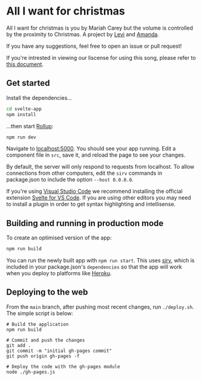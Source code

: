 # All I want for christmas

All I want for christmas is you by Mariah Carey but the volume is controlled by the proximity to Christmas. A project by [Levi](https://leviv.me) and [Amanda](https://amandayeh.com).

If you have any suggestions, feel free to open an issue or pull request!

If you're intrested in viewing our liscense for using this song, please refer to [this document](http://bitly.com/98K8eH).

## Get started

Install the dependencies...

```bash
cd svelte-app
npm install
```

...then start [Rollup](https://rollupjs.org):

```bash
npm run dev
```

Navigate to [localhost:5000](http://localhost:5000). You should see your app running. Edit a component file in `src`, save it, and reload the page to see your changes.

By default, the server will only respond to requests from localhost. To allow connections from other computers, edit the `sirv` commands in package.json to include the option `--host 0.0.0.0`.

If you're using [Visual Studio Code](https://code.visualstudio.com/) we recommend installing the official extension [Svelte for VS Code](https://marketplace.visualstudio.com/items?itemName=svelte.svelte-vscode). If you are using other editors you may need to install a plugin in order to get syntax highlighting and intellisense.

## Building and running in production mode

To create an optimised version of the app:

```bash
npm run build
```

You can run the newly built app with `npm run start`. This uses [sirv](https://github.com/lukeed/sirv), which is included in your package.json's `dependencies` so that the app will work when you deploy to platforms like [Heroku](https://heroku.com).

## Deploying to the web

From the `main` branch, after pushing most recent changes, run `./deploy.sh`. The simple script is below:

```
# Build the application
npm run build

# Commit and push the changes
git add .
git commit -m "initial gh-pages commit"
git push origin gh-pages -f

# Deploy the code with the gh-pages module
node ./gh-pages.js
```

